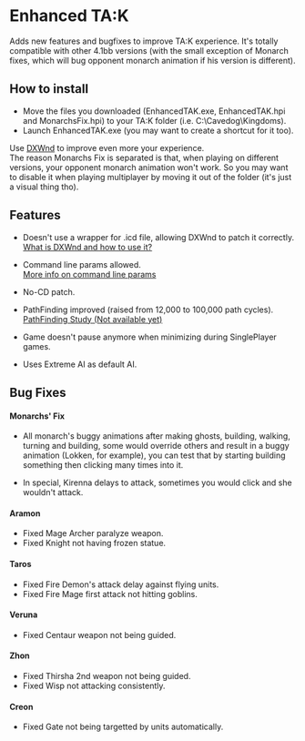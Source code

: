 # Enhanced TA:K
Adds new features and bugfixes to improve TA:K experience.
It's totally compatible with other 4.1bb versions (with the small exception of Monarch fixes, which will bug opponent monarch animation if his version is different).

## How to install

- Move the files you downloaded (EnhancedTAK.exe, EnhancedTAK.hpi and MonarchsFix.hpi) to your TA:K folder (i.e. C:\Cavedog\Kingdoms).
- Launch EnhancedTAK.exe (you may want to create a shortcut for it too).

Use [DXWnd](http://kingdoms.catsboard.com/t1522-how-to-use-dxwnd) to improve even more your experience.  
The reason Monarchs Fix is separated is that, when playing on different versions, your opponent monarch animation won't work. So you may want to disable it when playing multiplayer by moving it out of the folder (it's just a visual thing tho).

## Features

* Doesn't use a wrapper for .icd file, allowing DXWnd to patch it correctly.  
  [What is DXWnd and how to use it?](http://kingdoms.catsboard.com/t1522-how-to-use-dxwnd)
* Command line params allowed.  
  [More info on command line params](http://kingdoms.catsboard.com/t1257-tak-target-command-line-parameters)
* No-CD patch.
  
* PathFinding improved (raised from 12,000 to 100,000 path cycles).  
  [PathFinding Study (Not available yet)]()

* Game doesn't pause anymore when minimizing during SinglePlayer games.

* Uses Extreme AI as default AI.

## Bug Fixes

#### Monarchs' Fix

- All monarch's buggy animations after making ghosts, building, walking, turning and building, some would override others and result in a buggy animation (Lokken, for example), you can test that by starting building something then clicking many times into it.

- In special, Kirenna delays to attack, sometimes you would click and she wouldn't attack.

#### Aramon
- Fixed Mage Archer paralyze weapon.
- Fixed Knight not having frozen statue.

#### Taros
- Fixed Fire Demon's attack delay against flying units.
- Fixed Fire Mage first attack not hitting goblins.

#### Veruna
- Fixed Centaur weapon not being guided.

#### Zhon
- Fixed Thirsha 2nd weapon not being guided.
- Fixed Wisp not attacking consistently.

#### Creon
- Fixed Gate not being targetted by units automatically.